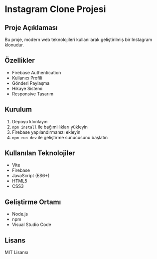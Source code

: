 # Instagram Clone Projesi

## Proje Açıklaması
Bu proje, modern web teknolojileri kullanılarak geliştirilmiş bir Instagram klonudur.

## Özellikler
- Firebase Authentication
- Kullanıcı Profili
- Gönderi Paylaşma
- Hikaye Sistemi
- Responsive Tasarım

## Kurulum
1. Depoyu klonlayın
2. `npm install` ile bağımlılıkları yükleyin
3. Firebase yapılandırmanızı ekleyin
4. `npm run dev` ile geliştirme sunucusunu başlatın

## Kullanılan Teknolojiler
- Vite
- Firebase
- JavaScript (ES6+)
- HTML5
- CSS3

## Geliştirme Ortamı
- Node.js
- npm
- Visual Studio Code

## Lisans
MIT Lisansı